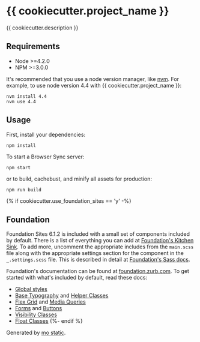 # {{ cookiecutter.project_name }}

{{ cookiecutter.description }}

## Requirements

* Node >=4.2.0
* NPM >=3.0.0

It's recommended that you use a node version manager, like [nvm](https://github.com/creationix/nvm). For example, to use node version 4.4 with {{ cookiecutter.project_name }}:

```
nvm install 4.4
nvm use 4.4
```

## Usage

First, install your dependencies:

```
npm install
```

To start a Browser Sync server:

```
npm start
```

or to build, cachebust, and minify all assets for production:

```
npm run build
```

{% if cookiecutter.use_foundation_sites == 'y' -%}
## Foundation

Foundation Sites 6.1.2 is included with a small set of components included by
default. There is a list of everything you can add at [Foundation's Kitchen Sink](http://foundation.zurb.com/sites/docs/kitchen-sink.html).
To add more, uncomment the appropriate includes from the `main.scss` file along
with the appropriate settings section for the component in the `_.settings.scss`
file. This is described in detail at [Foundation's Sass docs](http://foundation.zurb.com/sites/docs/sass.html#adjusting-css-output).

Foundation's documentation can be found at [foundation.zurb.com](http://foundation.zurb.com/sites/docs/).
To get started with what's included by default, read these docs:

* [Global styles](http://foundation.zurb.com/sites/docs/global.html)
* [Base Typography](http://foundation.zurb.com/sites/docs/typography-base.html) and [Helper Classes](http://foundation.zurb.com/sites/docs/typography-helpers.html)
* [Flex Grid](http://foundation.zurb.com/sites/docs/flex-grid.html) and [Media Queries](http://foundation.zurb.com/sites/docs/media-queries.html)
* [Forms](http://foundation.zurb.com/sites/docs/forms.html) and [Buttons](http://foundation.zurb.com/sites/docs/button.html)
* [Visibility Classes](http://foundation.zurb.com/sites/docs/visibility.html)
* [Float Classes](http://foundation.zurb.com/sites/docs/float-classes.html)
{%- endif %}

Generated by [mo static](https://github.com/istrategylabs/mo-static).
